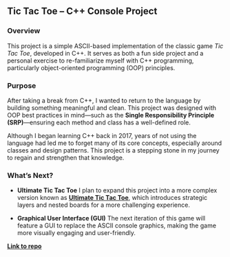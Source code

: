 ## Tic Tac Toe – C++ Console Project

### Overview

This project is a simple ASCII-based implementation of the classic game *Tic Tac Toe*, developed in C++. It serves as both a fun side project and a personal exercise to re-familiarize myself with C++ programming, particularly object-oriented programming (OOP) principles.

### Purpose

After taking a break from C++, I wanted to return to the language by building something meaningful and clean. This project was designed with OOP best practices in mind—such as the **Single Responsibility Principle (SRP)**—ensuring each method and class has a well-defined role.

Although I began learning C++ back in 2017, years of not using the language had led me to forget many of its core concepts, especially around classes and design patterns. This project is a stepping stone in my journey to regain and strengthen that knowledge.

### What’s Next?

* **Ultimate Tic Tac Toe**
  I plan to expand this project into a more complex version known as [**Ultimate Tic Tac Toe**](https://en.wikipedia.org/wiki/Ultimate_tic-tac-toe), which introduces strategic layers and nested boards for a more challenging experience.

* **Graphical User Interface (GUI)**
  The next iteration of this game will feature a GUI to replace the ASCII console graphics, making the game more visually engaging and user-friendly.


**[Link to repo](https://jakl.work/yMt)**
